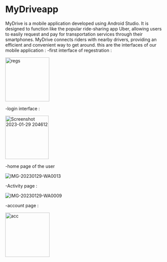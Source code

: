 # MyDriveapp
MyDrive is a mobile application developed using Android Studio. It is designed to function like the popular ride-sharing app Uber, allowing users to easily request and pay for transportation services through their smartphones. MyDrive connects riders with nearby drivers, providing an efficient and convenient way to get around. 
this are the interfaces of our mobile application :
-first interface of regestration :


<img width="139" alt="regs" src="https://user-images.githubusercontent.com/98537138/215351781-9a5e1b05-cfcd-4f3b-a6c6-c79c3bc0f444.png">

-login interface :
 
 <img width="137" alt="Screenshot 2023-01-29 204612" src="https://user-images.githubusercontent.com/98537138/215351966-ed119035-db88-4da7-b37f-1ae3cb0f758f.png">

-home page of the user
 
 
![IMG-20230129-WA0013](https://user-images.githubusercontent.com/98537138/215352292-ca9c938c-389e-43dd-8cac-6e1b8b8bf59b.jpg)

-Activity page :
 
 ![IMG-20230129-WA0009](https://user-images.githubusercontent.com/98537138/215352402-d4b919ce-6d8a-4428-88e9-3636c85b2ae7.jpg)
 
 
-account page :

<img width="140" alt="acc" src="https://user-images.githubusercontent.com/98537138/215352550-cd12d0af-e3b5-4bc1-b791-d0fea06c832e.png">
